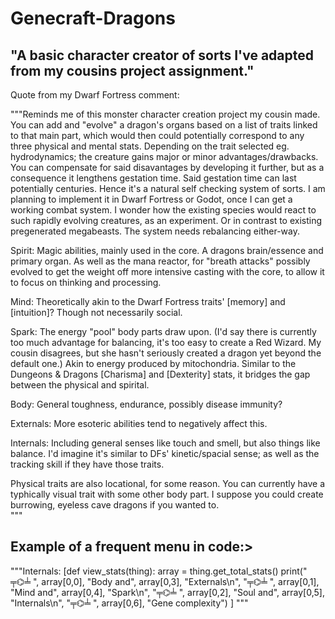 # Genecraft-Dragons
<h2>"A basic character creator of sorts I've adapted from my cousins project assignment."</h2>
Quote from my Dwarf Fortress comment:

"""Reminds me of this monster character creation project my cousin made. You can add and "evolve" a dragon's organs based on a list of traits linked to that main part, which would then could potentially correspond to any three physical and mental stats. Depending on the trait selected eg. hydrodynamics; the creature gains major or minor advantages/drawbacks. You can compensate for said disavantages by developing it further, but as a consequence it lengthens gestation time. Said gestation time can last potentially centuries. Hence it's a natural self checking system of sorts.
I am planning to implement it in Dwarf Fortress or Godot, once I can get a working combat system. I wonder how the existing species would react to such rapidly evolving creatures, as an experiment. Or in contrast to existing pregenerated megabeasts. The system needs rebalancing either-way.

Spirit: Magic abilities, mainly used in the core. A dragons brain/essence and primary organ. As well as the mana reactor, for "breath attacks" possibly evolved to get the weight off more intensive casting with the core, to allow it to focus on thinking and processing.

Mind: Theoretically akin to the Dwarf Fortress traits' [memory] and [intuition]? Though not necessarily social.

Spark: The energy "pool" body parts draw upon. (I'd say there is currently too much advantage for balancing, it's too easy to create a Red Wizard. My cousin disagrees, but she hasn't seriously created a dragon yet beyond the default one.) Akin to energy produced by mitochondria. Similar to the Dungeons & Dragons [Charisma] and [Dexterity] stats, it bridges the gap between the physical and spirital.

Body: General toughness, endurance, possibly disease immunity?

Externals: More esoteric abilities tend to negatively affect this.

Internals: Including general senses like touch and smell, but also things like balance. I'd imagine it's similar to DFs' kinetic/spacial sense; as well as the tracking skill if they have those traits.

Physical traits are also locational, for some reason. You can currently have a typhically visual trait with some other body part. I suppose you could create burrowing, eyeless cave dragons if you wanted to.  
"""
<h2>Example of a frequent menu in code:></h2>

"""Internals: 
[def view_stats(thing):
    array = thing.get_total_stats()
    print(" ╤⌬╧ ", array[0,0], "Body and", array[0,3], "Externals\n",
          "╤⌬╧ ", array[0,1], "Mind and", array[0,4], "Spark\n",
          "╤⌬╧ ", array[0,2], "Soul and", array[0,5], "Internals\n",
          "╤⌬╧ ", array[0,6], "Gene complexity")
]
"""
